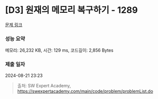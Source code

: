 # [D3] 원재의 메모리 복구하기 - 1289 

[문제 링크](https://swexpertacademy.com/main/code/problem/problemDetail.do?contestProbId=AV19AcoKI9sCFAZN) 

### 성능 요약

메모리: 26,232 KB, 시간: 129 ms, 코드길이: 2,856 Bytes

### 제출 일자

2024-08-21 23:23



> 출처: SW Expert Academy, https://swexpertacademy.com/main/code/problem/problemList.do